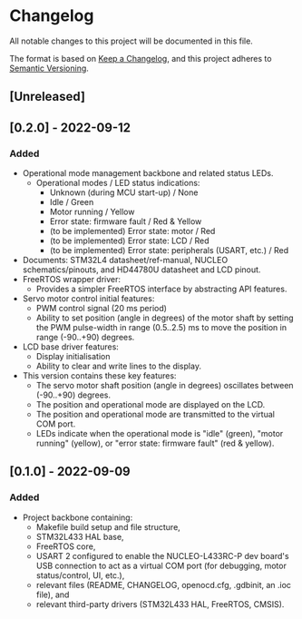 # Changelog
All notable changes to this project will be documented in this file.

The format is based on [Keep a Changelog](https://keepachangelog.com/en/1.0.0/),
and this project adheres to [Semantic Versioning](https://semver.org/spec/v2.0.0.html).

## [Unreleased]

## [0.2.0] - 2022-09-12
### Added
- Operational mode management backbone and related status LEDs.
    - Operational modes / LED status indications: 
        - Unknown (during MCU start-up) / None
        - Idle / Green
        - Motor running / Yellow
        - Error state: firmware fault / Red & Yellow
        - (to be implemented) Error state: motor / Red
        - (to be implemented) Error state: LCD / Red
        - (to be implemented) Error state: peripherals (USART, etc.) / Red
- Documents: STM32L4 datasheet/ref-manual, NUCLEO schematics/pinouts, and HD44780U datasheet and LCD pinout.
- FreeRTOS wrapper driver:
    - Provides a simpler FreeRTOS interface by abstracting API features.
- Servo motor control initial features:
    - PWM control signal (20 ms period)
    - Ability to set position (angle in degrees) of the motor shaft by setting the PWM pulse-width in range (0.5..2.5) ms to move the position in range (-90..+90) degrees.
- LCD base driver features:
    - Display initialisation
    - Ability to clear and write lines to the display.
- This version contains these key features:
    - The servo motor shaft position (angle in degrees) oscillates between (-90..+90) degrees.
    - The position and operational mode are displayed on the LCD.
    - The position and operational mode are transmitted to the virtual COM port.
    - LEDs indicate when the operational mode is "idle" (green), "motor running" (yellow), or "error state: firmware fault" (red & yellow).

## [0.1.0] - 2022-09-09
### Added
- Project backbone containing:
    - Makefile build setup and file structure,
    - STM32L433 HAL base,
    - FreeRTOS core,
    - USART 2 configured to enable the NUCLEO-L433RC-P dev board's USB connection to act as a virtual COM port (for debugging, motor status/control, UI, etc.),
    - relevant files (README, CHANGELOG, openocd.cfg, .gdbinit, an .ioc file), and
    - relevant third-party drivers (STM32L433 HAL, FreeRTOS, CMSIS).